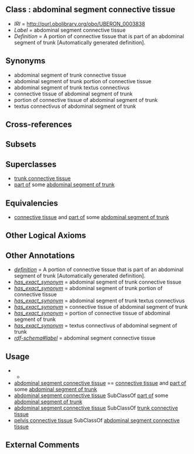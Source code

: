 
## Class : abdominal segment connective tissue

 * *IRI* = http://purl.obolibrary.org/obo/UBERON_0003838
 * *Label* = abdominal segment connective tissue
 * *Definition* = A portion of connective tissue that is part of an abdominal segment of trunk [Automatically generated definition].

## Synonyms

 * abdominal segment of trunk connective tissue
 * abdominal segment of trunk portion of connective tissue
 * abdominal segment of trunk textus connectivus
 * connective tissue of abdominal segment of trunk
 * portion of connective tissue of abdominal segment of trunk
 * textus connectivus of abdominal segment of trunk

## Cross-references


## Subsets


## Superclasses

 * [trunk connective tissue](../../UBERON/86/UBERON_0003586.md)
 * [part of](../../BFO/50/BFO_0000050.md) some [abdominal segment of trunk](../../UBERON/17/UBERON_0002417.md)

## Equivalencies

 * [connective tissue](../../UBERON/84/UBERON_0002384.md) and [part of](../../BFO/50/BFO_0000050.md) some [abdominal segment of trunk](../../UBERON/17/UBERON_0002417.md)

## Other Logical Axioms


## Other Annotations

 * *[definition](../../IAO/15/IAO_0000115.md)* = A portion of connective tissue that is part of an abdominal segment of trunk [Automatically generated definition].
 * *[has_exact_synonym](../../ym/oboInOwl#hasExactSynonym.md)* = abdominal segment of trunk connective tissue
 * *[has_exact_synonym](../../ym/oboInOwl#hasExactSynonym.md)* = abdominal segment of trunk portion of connective tissue
 * *[has_exact_synonym](../../ym/oboInOwl#hasExactSynonym.md)* = abdominal segment of trunk textus connectivus
 * *[has_exact_synonym](../../ym/oboInOwl#hasExactSynonym.md)* = connective tissue of abdominal segment of trunk
 * *[has_exact_synonym](../../ym/oboInOwl#hasExactSynonym.md)* = portion of connective tissue of abdominal segment of trunk
 * *[has_exact_synonym](../../ym/oboInOwl#hasExactSynonym.md)* = textus connectivus of abdominal segment of trunk
 * *[rdf-schema#label](../../el/rdf-schema#label.md)* = abdominal segment connective tissue

## Usage

 * -
 * [abdominal segment connective tissue](../../UBERON/38/UBERON_0003838.md) == [connective tissue](../../UBERON/84/UBERON_0002384.md) and [part of](../../BFO/50/BFO_0000050.md) some [abdominal segment of trunk](../../UBERON/17/UBERON_0002417.md)
 * [abdominal segment connective tissue](../../UBERON/38/UBERON_0003838.md) SubClassOf [part of](../../BFO/50/BFO_0000050.md) some [abdominal segment of trunk](../../UBERON/17/UBERON_0002417.md)
 * [abdominal segment connective tissue](../../UBERON/38/UBERON_0003838.md) SubClassOf [trunk connective tissue](../../UBERON/86/UBERON_0003586.md)
 * [pelvis connective tissue](../../UBERON/94/UBERON_0003594.md) SubClassOf [abdominal segment connective tissue](../../UBERON/38/UBERON_0003838.md)

## External Comments

